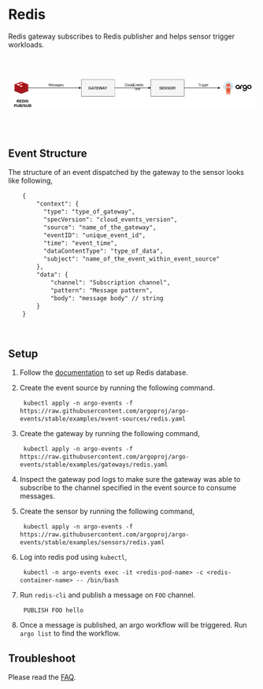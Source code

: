 # Redis

Redis gateway subscribes to Redis publisher and helps sensor trigger workloads.

<br/>
<br/>

<p align="center">
  <img src="https://github.com/argoproj/argo-events/blob/master/docs/assets/redis-setup.png?raw=true" alt="Redis Setup"/>
</p>

<br/>
<br/>

## Event Structure

The structure of an event dispatched by the gateway to the sensor looks like following,


        {
            "context": {
              "type": "type_of_gateway",
              "specVersion": "cloud_events_version",
              "source": "name_of_the_gateway",
              "eventID": "unique_event_id",
              "time": "event_time",
              "dataContentType": "type_of_data",
              "subject": "name_of_the_event_within_event_source"
            },
            "data": {
              	"channel": "Subscription channel",
              	"pattern": "Message pattern",
              	"body": "message body" // string
            }
        }

<br/>

## Setup

1. Follow the [documentation](https://kubernetes.io/docs/tutorials/configuration/configure-redis-using-configmap/#real-world-example-configuring-redis-using-a-configmap) to set up Redis database.

2. Create the event source by running the following command.

        kubectl apply -n argo-events -f https://raw.githubusercontent.com/argoproj/argo-events/stable/examples/event-sources/redis.yaml

3. Create the gateway by running the following command,

        kubectl apply -n argo-events -f https://raw.githubusercontent.com/argoproj/argo-events/stable/examples/gateways/redis.yaml

4. Inspect the gateway pod logs to make sure the gateway was able to subscribe to the channel specified in the event source to consume messages.

5. Create the sensor by running the following command,

        kubectl apply -n argo-events -f https://raw.githubusercontent.com/argoproj/argo-events/stable/examples/sensors/redis.yaml

6. Log into redis pod using `kubectl`,

        kubectl -n argo-events exec -it <redis-pod-name> -c <redis-container-name> -- /bin/bash

7. Run `redis-cli` and publish a message on `FOO` channel.

        PUBLISH FOO hello

8. Once a message is published, an argo workflow will be triggered. Run `argo list` to find the workflow. 

## Troubleshoot
Please read the [FAQ](https://argoproj.github.io/argo-events/faq/).
